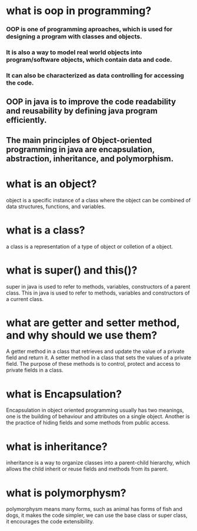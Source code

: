# what is oop in programming?
### OOP is one of programming aproaches, which is used for designing a program with classes and objects. 
### It is also a way to model real world objects into program/software objects, which contain data and code.
### It can also be characterized as data controlling for accessing the code.
## OOP in java is to improve the code readability and reusability by defining java program efficiently.
## The main principles of Object-oriented programming in java are encapsulation, abstraction, inheritance, and polymorphism.

# what is an object?
object is a specific instance of a class where the object can be combined of data structures, functions, and variables.

# what is a class?
a class is a representation of a type of object or colletion of a object.

# what is super() and this()?
super in java is used to refer to methods, variables, constructors of a parent class.
This in java is used to refer to methods, variables and constructors of a current class.

# what are getter and setter method, and why should we use them?
A getter method in a class that retrieves and update the value of a private field and return it.
A setter method in a class that sets the values of a private field.
The purpose of these methods is to control, protect and access to private fields in a class.

# what is Encapsulation?
Encapsulation in object oriented programming usually has two meanings, one is the building of behaviour and attributes on a single object.
Another is the practice of hiding fields and some methods from public access.

# what is inheritance?
inheritance is a way to organize classes into a parent-child hierarchy, which allows the child inherit or reuse fields and methods from its parent.

# what is polymorphysm?
polymorphysm means many forms, such as animal has forms of fish and dogs, it makes the code simpler, we can use the base class or super class, it encourages the code extensibility.

